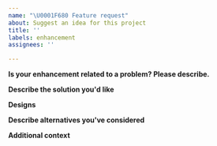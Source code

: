 ```yaml
---
name: "\U0001F680 Feature request"
about: Suggest an idea for this project
title: ''
labels: enhancement
assignees: ''

---
```


<!-- Thank you for suggesting an idea to make Restricted Site Access better.  Please fill in as much of the template below as you can. -->

**Is your enhancement related to a problem? Please describe.**
<!-- A clear and concise description of what the problem is. Ex. I'm always frustrated when [...] -->

**Describe the solution you'd like**
<!-- A clear and concise description of what you want to happen. -->

**Designs**
<!-- If applicable, add mockups/screenshots/etc. to help explain your solution. -->

**Describe alternatives you've considered**
<!-- A clear and concise description of any alternative solutions or features you've considered. -->

**Additional context**
<!-- Add any other context about the enhancement here. -->
